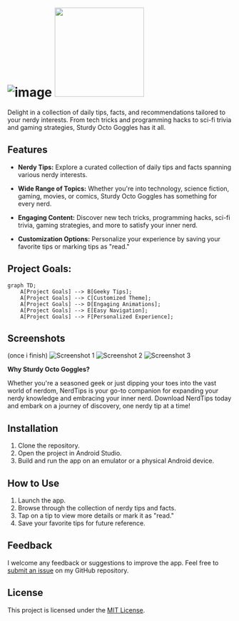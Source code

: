 # ![image](https://github.com/ailynux/sturdy-octo-goggles/assets/95152597/51a39e0b-a71d-4ea5-b8cf-d92787296eb2) <img src="https://github.com/ailynux/sturdy-octo-goggles/assets/95152597/d86b8548-b23b-49f7-a220-af05492a8c81" width="200" height="200">


Delight in a collection of daily tips, facts, and recommendations tailored to your nerdy interests. From tech tricks and programming hacks to sci-fi trivia and gaming strategies, Sturdy Octo Goggles has it all.

## Features

- **Nerdy Tips:** Explore a curated collection of daily tips and facts spanning various nerdy interests.
  
- **Wide Range of Topics:** Whether you're into technology, science fiction, gaming, movies, or comics, Sturdy Octo Goggles has something for every nerd.

- **Engaging Content:** Discover new tech tricks, programming hacks, sci-fi trivia, gaming strategies, and more to satisfy your inner nerd.

- **Customization Options:** Personalize your experience by saving your favorite tips or marking tips as "read."

## Project Goals:

```mermaid
graph TD;
    A[Project Goals] --> B[Geeky Tips];
    A[Project Goals] --> C[Customized Theme];
    A[Project Goals] --> D[Engaging Animations];
    A[Project Goals] --> E[Easy Navigation];
    A[Project Goals] --> F[Personalized Experience];
```

## Screenshots
(once i finish)
![Screenshot 1](link-to-screenshot-1)
![Screenshot 2](link-to-screenshot-2)
![Screenshot 3](link-to-screenshot-3)

**Why Sturdy Octo Goggles?**

Whether you're a seasoned geek or just dipping your toes into the vast world of nerdom, NerdTips is your go-to companion for expanding your nerdy knowledge and embracing your inner nerd. Download NerdTips today and embark on a journey of discovery, one nerdy tip at a time!

## Installation

1. Clone the repository.
2. Open the project in Android Studio.
3. Build and run the app on an emulator or a physical Android device.

## How to Use

1. Launch the app.
2. Browse through the collection of nerdy tips and facts.
3. Tap on a tip to view more details or mark it as "read."
4. Save your favorite tips for future reference.

## Feedback

I welcome any feedback or suggestions to improve the app. Feel free to [submit an issue](link-to-issue-tracker) on my GitHub repository.

## License

This project is licensed under the [MIT License](link-to-license-file).


